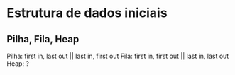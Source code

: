 # Estrutura de dados iniciais
## Pilha, Fila, Heap

Pilha: first in, last out || last in, first out
Fila: first in, first out || last in, last out
Heap: ?